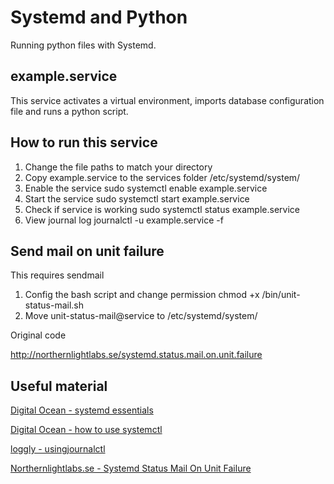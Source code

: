 # Systemd and Python

Running python files with Systemd.

## example.service
This service activates a virtual environment, imports database configuration file and runs a python script.

## How to run this service

1. Change the file paths to match your directory
2. Copy example.service to the services folder /etc/systemd/system/
3. Enable the service sudo systemctl enable example.service
4. Start the service sudo systemctl start example.service
5. Check if service is working sudo systemctl status example.service
6. View journal log journalctl	-u example.service -f

## Send mail on unit failure

This requires sendmail

1. Config the bash script and change permission chmod +x /bin/unit-status-mail.sh
2. Move unit-status-mail@service to /etc/systemd/system/

Original code

http://northernlightlabs.se/systemd.status.mail.on.unit.failure

## Useful material

[Digital Ocean - systemd essentials](https://www.digitalocean.com/community/tutorials/systemd-essentials-working-with-services-units-and-the-journal)

[Digital Ocean - how to use systemctl](https://www.digitalocean.com/community/tutorials/how-to-use-systemctl-to-manage-systemd-services-and-units)

[loggly - usingjournalctl](https://www.loggly.com/ultimate-guide/using-journalctl/)

[Northernlightlabs.se - Systemd Status Mail On Unit Failure](http://northernlightlabs.se/systemd.status.mail.on.unit.failure)
